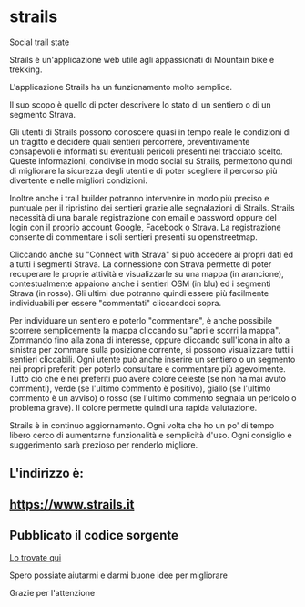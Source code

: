 # strails
Social trail state


Strails è un'applicazione web utile agli appassionati di Mountain bike e trekking.

L'applicazione Strails ha un funzionamento molto semplice.

Il suo scopo è quello di poter descrivere lo stato di un sentiero o di un segmento Strava.

Gli utenti di Strails possono conoscere quasi in tempo reale le condizioni di un tragitto e decidere quali sentieri percorrere, preventivamente consapevoli e informati su eventuali pericoli presenti nel tracciato scelto. Queste informazioni, condivise in modo social su Strails, permettono quindi di migliorare la sicurezza degli utenti e di poter scegliere il percorso più divertente e nelle migliori condizioni.

Inoltre anche i trail builder potranno intervenire in modo più preciso e puntuale per il ripristino dei sentieri grazie alle segnalazioni di Strails. Strails necessità di una banale registrazione con email e password oppure del login con il proprio account Google, Facebook o Strava. La registrazione consente di commentare i soli sentieri presenti su openstreetmap.

Cliccando anche su "Connect with Strava" si può accedere ai propri dati ed a tutti i segmenti Strava. La connessione con Strava permette di poter recuperare le proprie attività e visualizzarle su una mappa (in arancione), contestualmente appaiono anche i sentieri OSM (in blu) ed i segmenti Strava (in rosso). Gli ultimi due potranno quindi essere più facilmente individuabili per essere "commentati" cliccandoci sopra.

Per individuare un sentiero e poterlo "commentare", è anche possibile scorrere semplicemente la mappa cliccando su "apri e scorri la mappa". Zommando fino alla zona di interesse, oppure cliccando sull'icona in alto a sinistra per zommare sulla posizione corrente, si possono visualizzare tutti i sentieri cliccabili. Ogni utente può anche inserire un sentiero o un segmento nei propri preferiti per poterlo consultare e commentare più agevolmente. Tutto ciò che è nei preferiti può avere colore celeste (se non ha mai avuto commenti), verde (se l'ultimo commento è positivo), giallo (se l'ultimo commento è un avviso) o rosso (se l'ultimo commento segnala un pericolo o problema grave). Il colore permette quindi una rapida valutazione.

Strails è in continuo aggiornamento. Ogni volta che ho un po' di tempo libero cerco di aumentarne funzionalità e semplicità d'uso. Ogni consiglio e suggerimento sarà prezioso per renderlo migliore.

## L'indirizzo è:
## https://www.strails.it


## Pubblicato il codice sorgente

[Lo trovate qui](https://github.com/MaoX17/strails)

Spero possiate aiutarmi e darmi buone idee per migliorare

Grazie per l'attenzione 


